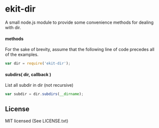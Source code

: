 # ekit-dir
A small node.js module to provide some convenience methods for dealing with dir.

#### methods
For the sake of brevity, assume that the following line of code precedes all of the examples.

```javascript
var dir = require('ekit-dir');
```

#### subdirs( dir, callback )
List all subdir in dir (not recursive)

```javascript
var subdir = dir.subdirs(__dirname);
```

## License
MIT licensed (See LICENSE.txt)
